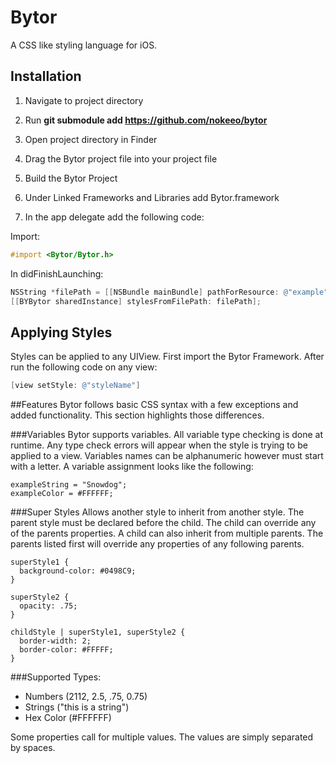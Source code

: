 # Bytor
A CSS like styling language for iOS.

## Installation
1. Navigate to project directory
2. Run **git submodule add https://github.com/nokeeo/bytor**
3. Open project directory in Finder
4. Drag the Bytor project file into your project file
5. Build the Bytor Project
6. Under Linked Frameworks and Libraries add Bytor.framework

8. In the app delegate add the following code:

Import:
```Objective-C
#import <Bytor/Bytor.h>
```

In didFinishLaunching:
```Objective-C
NSString *filePath = [[NSBundle mainBundle] pathForResource: @"example" ofType: @"bytor"];
[[BYBytor sharedInstance] stylesFromFilePath: filePath];
```

## Applying Styles
Styles can be applied to any UIView. First import the Bytor Framework. After run the following code on any view:
```Objective-C
[view setStyle: @"styleName"]
```

##Features
Bytor follows basic CSS syntax with a few exceptions and added functionality.  This section highlights those differences.

###Variables
Bytor supports variables. All variable type checking is done at runtime. Any type check errors will appear when the style is trying to be applied to a view. Variables names can be alphanumeric however must start with a letter. A variable assignment looks like the following:
```
exampleString = "Snowdog";
exampleColor = #FFFFFF;
```

###Super Styles
Allows another style to inherit from another style.  The parent style must be declared before the child. The child can override any of the parents properties. A child can also inherit from multiple parents. The parents listed first will override any properties of any following parents.
```
superStyle1 {
  background-color: #0498C9;
}

superStyle2 {
  opacity: .75;
}

childStyle | superStyle1, superStyle2 {
  border-width: 2;
  border-color: #FFFFF;
}
```

###Supported Types:
- Numbers (2112, 2.5, .75, 0.75)
- Strings ("this is a string")
- Hex Color (#FFFFFF)

Some properties call for multiple values.  The values are simply separated by spaces.
